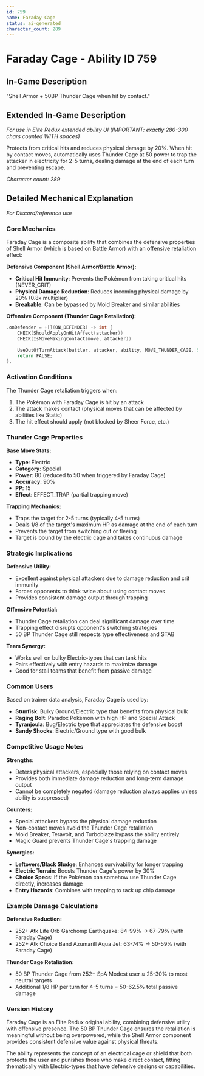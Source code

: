 ```yaml
---
id: 759
name: Faraday Cage
status: ai-generated
character_count: 289
---
```


# Faraday Cage - Ability ID 759

## In-Game Description
"Shell Armor + 50BP Thunder Cage when hit by contact."

## Extended In-Game Description
*For use in Elite Redux extended ability UI (IMPORTANT: exactly 280-300 chars counted WITH spaces)*

Protects from critical hits and reduces physical damage by 20%. When hit by contact moves, automatically uses Thunder Cage at 50 power to trap the attacker in electricity for 2-5 turns, dealing damage at the end of each turn and preventing escape.

*Character count: 289*

## Detailed Mechanical Explanation
*For Discord/reference use*

### Core Mechanics

Faraday Cage is a composite ability that combines the defensive properties of Shell Armor (which is based on Battle Armor) with an offensive retaliation effect:

**Defensive Component (Shell Armor/Battle Armor):**
- **Critical Hit Immunity**: Prevents the Pokémon from taking critical hits (NEVER_CRIT)
- **Physical Damage Reduction**: Reduces incoming physical damage by 20% (0.8x multiplier)
- **Breakable**: Can be bypassed by Mold Breaker and similar abilities

**Offensive Component (Thunder Cage Retaliation):**
```cpp
.onDefender = +[](ON_DEFENDER) -> int {
    CHECK(ShouldApplyOnHitAffect(attacker))
    CHECK(IsMoveMakingContact(move, attacker))
    
    UseOutOfTurnAttack(battler, attacker, ability, MOVE_THUNDER_CAGE, 50);
    return FALSE;
},
```

### Activation Conditions

The Thunder Cage retaliation triggers when:
1. The Pokémon with Faraday Cage is hit by an attack
2. The attack makes contact (physical moves that can be affected by abilities like Static)
3. The hit effect should apply (not blocked by Sheer Force, etc.)

### Thunder Cage Properties

**Base Move Stats:**
- **Type**: Electric
- **Category**: Special
- **Power**: 80 (reduced to 50 when triggered by Faraday Cage)
- **Accuracy**: 90%
- **PP**: 15
- **Effect**: EFFECT_TRAP (partial trapping move)

**Trapping Mechanics:**
- Traps the target for 2-5 turns (typically 4-5 turns)
- Deals 1/8 of the target's maximum HP as damage at the end of each turn
- Prevents the target from switching out or fleeing
- Target is bound by the electric cage and takes continuous damage

### Strategic Implications

**Defensive Utility:**
- Excellent against physical attackers due to damage reduction and crit immunity
- Forces opponents to think twice about using contact moves
- Provides consistent damage output through trapping

**Offensive Potential:**
- Thunder Cage retaliation can deal significant damage over time
- Trapping effect disrupts opponent's switching strategies
- 50 BP Thunder Cage still respects type effectiveness and STAB

**Team Synergy:**
- Works well on bulky Electric-types that can tank hits
- Pairs effectively with entry hazards to maximize damage
- Good for stall teams that benefit from passive damage

### Common Users

Based on trainer data analysis, Faraday Cage is used by:
- **Stunfisk**: Bulky Ground/Electric type that benefits from physical bulk
- **Raging Bolt**: Paradox Pokémon with high HP and Special Attack
- **Tyranjoula**: Bug/Electric type that appreciates the defensive boost
- **Sandy Shocks**: Electric/Ground type with good bulk

### Competitive Usage Notes

**Strengths:**
- Deters physical attackers, especially those relying on contact moves
- Provides both immediate damage reduction and long-term damage output
- Cannot be completely negated (damage reduction always applies unless ability is suppressed)

**Counters:**
- Special attackers bypass the physical damage reduction
- Non-contact moves avoid the Thunder Cage retaliation
- Mold Breaker, Teravolt, and Turboblaze bypass the ability entirely
- Magic Guard prevents Thunder Cage's trapping damage

**Synergies:**
- **Leftovers/Black Sludge**: Enhances survivability for longer trapping
- **Electric Terrain**: Boosts Thunder Cage's power by 30%
- **Choice Specs**: If the Pokémon can somehow use Thunder Cage directly, increases damage
- **Entry Hazards**: Combines with trapping to rack up chip damage

### Example Damage Calculations

**Defensive Reduction:**
- 252+ Atk Life Orb Garchomp Earthquake: 84-99% → 67-79% (with Faraday Cage)
- 252+ Atk Choice Band Azumarill Aqua Jet: 63-74% → 50-59% (with Faraday Cage)

**Thunder Cage Retaliation:**
- 50 BP Thunder Cage from 252+ SpA Modest user ≈ 25-30% to most neutral targets
- Additional 1/8 HP per turn for 4-5 turns = 50-62.5% total passive damage

### Version History

Faraday Cage is an Elite Redux original ability, combining defensive utility with offensive presence. The 50 BP Thunder Cage ensures the retaliation is meaningful without being overpowered, while the Shell Armor component provides consistent defensive value against physical threats.

The ability represents the concept of an electrical cage or shield that both protects the user and punishes those who make direct contact, fitting thematically with Electric-types that have defensive designs or capabilities.